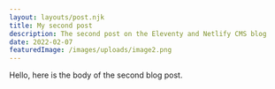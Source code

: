 ```yaml
---
layout: layouts/post.njk
title: My second post
description: The second post on the Eleventy and Netlify CMS blog
date: 2022-02-07
featuredImage: /images/uploads/image2.png
---
```


Hello, here is the body of the second blog post.